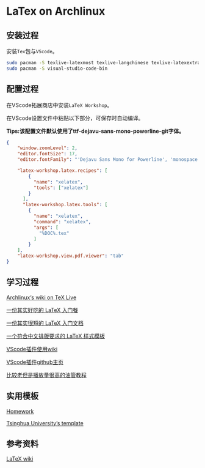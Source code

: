 # LaTex on Archlinux

## 安装过程

安装`Tex`包与`VScode`。

```bash
sudo pacman -S texlive-latexmost texlive-langchinese texlive-latexextra 
sudo pacman -S visual-studio-code-bin
```



## 配置过程

在VScode拓展商店中安装`LaTeX Workshop`。

在VScode设置文件中粘贴以下部分，可保存时自动编译。

**Tips:该配置文件默认使用了ttf-dejavu-sans-mono-powerline-git字体。**

```json
{
    "window.zoomLevel": 2,
    "editor.fontSize": 17,
    "editor.fontFamily": "'Dejavu Sans Mono for Powerline', 'monospace'",

    "latex-workshop.latex.recipes": [
        {
          "name": "xelatex",
          "tools": ["xelatex"]
        }
      ],
      "latex-workshop.latex.tools": [
        {
          "name": "xelatex",
          "command": "xelatex",
          "args": [
            "%DOC%.tex"
          ]
        }
    ],
    "latex-workshop.view.pdf.viewer": "tab"
}
```



## 学习过程

[Archlinux‘s wiki on TeX Live](https://wiki.archlinux.org/index.php/TeX_Live_(%E7%AE%80%E4%BD%93%E4%B8%AD%E6%96%87)#%E4%B8%AD%E6%96%87%E5%8C%96)

[一份其实好吃的 LaTeX 入门餐](https://blog.joway.io/posts/latex/)

[一份其实很短的 LaTeX 入门文档](https://liam.page/2014/09/08/latex-introduction/#%E4%BC%98%E9%9B%85%E7%9A%84_LaTeX)



[一个符合中文排版要求的 LaTeX 样式模板](https://github.com/joway/latex-template-zh)



[VScode插件使用wiki](https://github.com/James-Yu/LaTeX-Workshop/wiki/Install#usage)

[VScode插件github主页](https://github.com/James-Yu/LaTeX-Workshop)



[比较老但是播放量很高的油管教程](https://www.youtube.com/watch?v=rVt_hponBW4)



## 实用模板

[Homework](https://github.com/jdavis/latex-homework-template)

[Tsinghua University’s template](https://ctan.math.illinois.edu/macros/latex/contrib/thucoursework/thucoursework.pdf)



## 参考资料

[LaTeX wiki](https://en.wikibooks.org/wiki/LaTeX)

